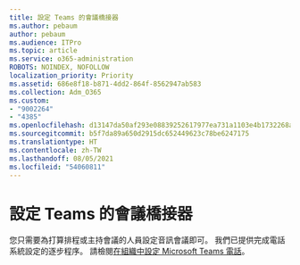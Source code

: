 ```yaml
---
title: 設定 Teams 的會議橋接器
ms.author: pebaum
author: pebaum
ms.audience: ITPro
ms.topic: article
ms.service: o365-administration
ROBOTS: NOINDEX, NOFOLLOW
localization_priority: Priority
ms.assetid: 686e8f18-b871-4dd2-864f-8562947ab583
ms.collection: Adm_O365
ms.custom:
- "9002264"
- "4385"
ms.openlocfilehash: d13147da50af293e08839252617977ea731a1103e4b1732268aff645721d5f73
ms.sourcegitcommit: b5f7da89a650d2915dc652449623c78be6247175
ms.translationtype: HT
ms.contentlocale: zh-TW
ms.lasthandoff: 08/05/2021
ms.locfileid: "54060811"
---
```

# <a name="set-up-a-conferencing-bridge-for-teams"></a>設定 Teams 的會議橋接器

您只需要為打算排程或主持會議的人員設定音訊會議即可。 我們已提供完成電話系統設定的逐步程序。 請檢閱[在組織中設定 Microsoft Teams 電話](https://docs.microsoft.com/MicrosoftTeams/phone-number-calling-plans/port-order-overview)。
